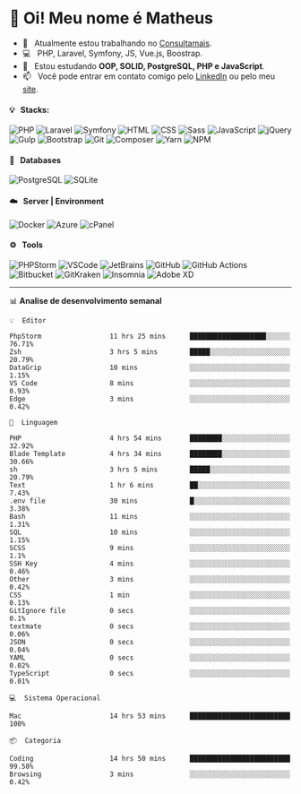 # 👋 Oi! Meu nome é Matheus

- 🔭 &nbsp; Atualmente estou trabalhando no [Consultamais](https://consultamais.com.br/).
- 💻 &nbsp; PHP, Laravel, Symfony, JS, Vue.js, Boostrap.
- 🌱 &nbsp; Estou estudando **OOP, SOLID, PostgreSQL, PHP e JavaScript**.
- 📫 &nbsp; Você pode entrar em contato comigo pelo [LinkedIn](https://www.linkedin.com/in/matheuscamargoxavier/) ou pelo meu [site](https://matheuscamargo.co).

#### 💡 &nbsp; Stacks:
![PHP](https://img.shields.io/badge/-PHP-777BB4?&logo=php&logoColor=FFFFFF)
![Laravel](https://img.shields.io/badge/-Laravel-FF2D20?&logo=laravel&logoColor=FFFFFF)
![Symfony](https://img.shields.io/badge/-Symfony-000000?&logo=symfony&logoColor=FFFFFF)
![HTML](https://img.shields.io/badge/-HTML-E34F26?&logo=html5&logoColor=FFFFFF)
![CSS](https://img.shields.io/badge/-CSS-1572B6?&logo=css3&logoColor=FFFFFF)
![Sass](https://img.shields.io/badge/-Sass-CC6699?&logo=sass&logoColor=FFFFFF)
![JavaScript](https://img.shields.io/badge/-JavaScript-F7DF1E?&logo=javascript&logoColor=FFFFFF)
![jQuery](https://img.shields.io/badge/-jQuery-0769AD?&logo=jquery&logoColor=FFFFFF)
![Gulp](https://img.shields.io/badge/-Gulp-CF4647?&logo=gulp&logoColor=FFFFFF)
![Bootstrap](https://img.shields.io/badge/-Bootstrap-7952B3?&logo=bootstrap&logoColor=FFFFFF)
![Git](https://img.shields.io/badge/-Git-F05032?&logo=git&logoColor=FFFFFF)
![Composer](https://img.shields.io/badge/-Composer-885630?&logo=composer&logoColor=FFFFFF)
![Yarn](https://img.shields.io/badge/-Yarn-2C8EBB?&logo=yarn&logoColor=FFFFFF)
![NPM](https://img.shields.io/badge/-npm-CB3837?&logo=npm&logoColor=FFFFFF)

#### 💾 &nbsp; Databases
![PostgreSQL](https://img.shields.io/badge/-PostgreSQL-336791?&logo=PostgreSQL&logoColor=FFFFFF)
![SQLite](https://img.shields.io/badge/-SQLite-003B57?&logo=SQLite&logoColor=FFFFFF)

#### ☁️ &nbsp; Server | Environment
![Docker](https://img.shields.io/badge/-Docker-2496ED?&logo=docker&logoColor=FFFFFF)
![Azure](https://img.shields.io/badge/-Azure-0089D6?&logo=microsoft%20azure&logoColor=FFFFFF)
![cPanel](https://img.shields.io/badge/-cPanel-FF6C2C?&logo=cpanel&logoColor=FFFFFF)

#### ⚙️ &nbsp; Tools
![PHPStorm](https://img.shields.io/badge/-PHPStorm-000000?&logo=PHPStorm&logoColor=FFFFFF)
![VSCode](https://img.shields.io/badge/-VSCode-007ACC?&logo=Visual%20Studio%20Code&logoColor=FFFFFF) 
![JetBrains](https://img.shields.io/badge/-JetBrains-000000?&logo=jetbrains&logoColor=FFFFFF) 
![GitHub](https://img.shields.io/badge/-GitHub-181717?&logo=github&logoColor=FFFFFF) 
![GitHub Actions](https://img.shields.io/badge/-GitHub%20Actions-181717?&logo=GitHub%20Actions&logoColor=FFFFFF) 
![Bitbucket](https://img.shields.io/badge/-Bitbucket-0052CC?&logo=bitbucket&logoColor=FFFFFF)
![GitKraken](https://img.shields.io/badge/-GitKraken-179287?&logo=GitKraken&logoColor=FFFFFF)
![Insomnia](https://img.shields.io/badge/-Insomnia-5849BE?&logo=Insomnia&logoColor=FFFFFF)
![Adobe XD](https://img.shields.io/badge/-Adobe%20XD-FF61F6?&logo=adobe%20xd&logoColor=FFFFFF) 
_______

📊  **Analise de desenvolvimento semanal**
```text
💡  Editor

PhpStorm                 11 hrs 25 mins      ███████████████████░░░░░░     76.71%
Zsh                      3 hrs 5 mins        █████░░░░░░░░░░░░░░░░░░░░     20.79%
DataGrip                 10 mins             ░░░░░░░░░░░░░░░░░░░░░░░░░      1.15%
VS Code                  8 mins              ░░░░░░░░░░░░░░░░░░░░░░░░░      0.93%
Edge                     3 mins              ░░░░░░░░░░░░░░░░░░░░░░░░░      0.42%
```
```text
💬  Linguagem

PHP                      4 hrs 54 mins       ████████░░░░░░░░░░░░░░░░░     32.92%
Blade Template           4 hrs 34 mins       ████████░░░░░░░░░░░░░░░░░     30.66%
sh                       3 hrs 5 mins        █████░░░░░░░░░░░░░░░░░░░░     20.79%
Text                     1 hr 6 mins         ██░░░░░░░░░░░░░░░░░░░░░░░      7.43%
.env file                30 mins             █░░░░░░░░░░░░░░░░░░░░░░░░      3.38%
Bash                     11 mins             ░░░░░░░░░░░░░░░░░░░░░░░░░      1.31%
SQL                      10 mins             ░░░░░░░░░░░░░░░░░░░░░░░░░      1.15%
SCSS                     9 mins              ░░░░░░░░░░░░░░░░░░░░░░░░░       1.1%
SSH Key                  4 mins              ░░░░░░░░░░░░░░░░░░░░░░░░░      0.46%
Other                    3 mins              ░░░░░░░░░░░░░░░░░░░░░░░░░      0.42%
CSS                      1 min               ░░░░░░░░░░░░░░░░░░░░░░░░░      0.13%
GitIgnore file           0 secs              ░░░░░░░░░░░░░░░░░░░░░░░░░       0.1%
textmate                 0 secs              ░░░░░░░░░░░░░░░░░░░░░░░░░      0.06%
JSON                     0 secs              ░░░░░░░░░░░░░░░░░░░░░░░░░      0.04%
YAML                     0 secs              ░░░░░░░░░░░░░░░░░░░░░░░░░      0.02%
TypeScript               0 secs              ░░░░░░░░░░░░░░░░░░░░░░░░░      0.01%
```
```text
💻  Sistema Operacional

Mac                      14 hrs 53 mins      █████████████████████████       100%
```
```text
📦  Categoria

Coding                   14 hrs 50 mins      █████████████████████████     99.58%
Browsing                 3 mins              ░░░░░░░░░░░░░░░░░░░░░░░░░      0.42%
```
